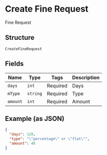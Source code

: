 
# Create Fine Request

Fine Request

## Structure

`CreateFineRequest`

## Fields

| Name | Type | Tags | Description |
|  --- | --- | --- | --- |
| `days` | `int` | Required | Days |
| `mType` | `string` | Required | Type |
| `amount` | `int` | Required | Amount |

## Example (as JSON)

```json
{
  "days": 120,
  "type": "\"percentage\" or \"flat\"",
  "amount": 46
}
```

